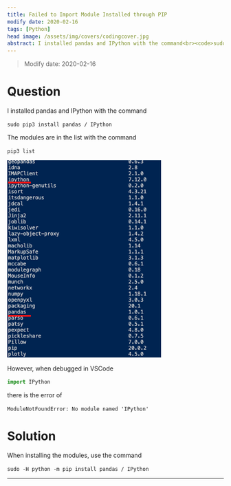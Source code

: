 ```yaml
---
title: Failed to Import Module Installed through PIP
modify date: 2020-02-16
tags: [Python]
head image: /assets/img/covers/codingcover.jpg
abstract: I installed pandas and IPython with the command<br><code>sudo pip3 install pandas / IPython</code><br>The modules are in the list with the command<br><code>pip3 list</code>
---
```


> Modify date: 2020-02-16

# Question

I installed pandas and IPython with the command

`sudo pip3 install pandas / IPython`

The modules are in the list with the command

`pip3 list`

![200216.png](../../../assets/img/01coding/200216.png)

However, when debugged in VSCode

```python
import IPython
```

there is the error of

`ModuleNotFoundError: No module named 'IPython'`

# Solution

When installing the modules, use the command

`sudo -H python -m pip install pandas / IPython`

---